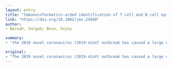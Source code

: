 ```yaml
---
layout: entry
title: "Immunoinformatics-aided identification of T cell and B cell epitopes in the surface glycoprotein of 2019-nCoV"
link: "https://doi.org/10.1002/jmv.25698"
author:
- Baruah, Vargab; Bose, Sujoy

summary:
- "the 2019 novel coronavirus (2019-nCoV) outbreak has caused a large number of deaths worldwide. The study took an immunoinformatics approach to identify significant cytotoxic T lymphocyte (CTL) and B cell epitopes. Interactions were studied by molecular dynamics simulations in East Asia. CTL epitops were observed to be binding MHC class I peptide-binding grooves via multiple contacts, with continuous hydrogen bonds and salt bridge anchors indicating their potential for the development of a new virus has caused thousands of confirmed cases worldwide, especially in East Asian deaths.."

original:
- "The 2019 novel coronavirus (2019-nCoV) outbreak has caused a large number of deaths with thousands of confirmed cases worldwide, especially in East Asia. This study took an immunoinformatics approach to identify significant cytotoxic T lymphocyte (CTL) and B cell epitopes in the 2019-nCoV surface glycoprotein. Also, interactions between identified CTL epitopes and their corresponding major histocompatibility complex (MHC) class I supertype representatives prevalent in China were studied by molecular dynamics simulations. We identified five CTL epitopes, three sequential B cell epitopes and five discontinuous B cell epitopes in the viral surface glycoprotein. Also, during simulations, the CTL epitopes were observed to be binding MHC class I peptide-binding grooves via multiple contacts, with continuous hydrogen bonds and salt bridge anchors, indicating their potential in generating immune responses. Some of these identified epitopes can be potential candidates for the development of 2019-nCoV vaccines."
---
```



